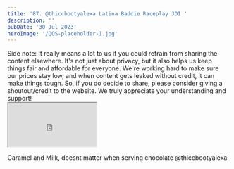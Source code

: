 ```yaml
---
title: '87. @thiccbootyalexa Latina Baddie Raceplay JOI '
description: ''
pubDate: '30 Jul 2023'
heroImage: '/QOS-placeholder-1.jpg'
---
```

<div class="video_paragraph_header"> Side note: It really means a lot to us if you could refrain from sharing the content elsewhere. It's not just about privacy, but it also helps us keep things fair and affordable for everyone. We're working hard to make sure our prices stay low, and when content gets leaked without credit, it can make things tough. So, if you do decide to share, please consider giving a shoutout/credit to the website. We truly appreciate your understanding and support!</div>

<iframe src="https://drive.google.com/file/d/10hrZW5QtyrW30olO0hxZAzvDDsr1lQXl/preview" width="200" height="100" allow="autoplay" allowfullscreen="allowfullscreen"></iframe>

Caramel and Milk, doesnt matter when serving chocolate @thiccbootyalexa
<br>
<br>
<!---<a class="read_more" href="https://drive.google.com/file/d/10hrZW5QtyrW30olO0hxZAzvDDsr1lQXl/view?usp=sharing">Download</a>--->